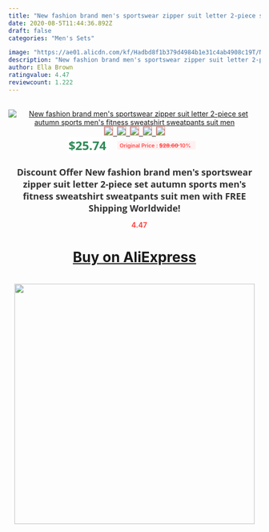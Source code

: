 ```yaml
---
title: "New fashion brand men's sportswear zipper suit letter 2-piece set autumn sports men's fitness sweatshirt sweatpants suit men"
date: 2020-08-5T11:44:36.892Z
draft: false
categories: "Men's Sets"

image: "https://ae01.alicdn.com/kf/Hadbd8f1b379d4984b1e31c4ab4908c19T/New-fashion-brand-men-s-sportswear-zipper-suit-letter-2-piece-set-autumn-sports-men-s.jpg"
description: "New fashion brand men's sportswear zipper suit letter 2-piece set autumn sports men's fitness sweatshirt sweatpants suit men"
author: Ella Brown
ratingvalue: 4.47
reviewcount: 1.222
---
```

<br>
<div style="text-align: center;">
<a href="https://s.click.aliexpress.com/e/_9fmKDR" target="_blank" rel="nofollow noopener noreferrer"><img alt="New fashion brand men's sportswear zipper suit letter 2-piece set autumn sports men's fitness sweatshirt sweatpants suit men" class="magnifier-image" src="https://ae01.alicdn.com/kf/Hadbd8f1b379d4984b1e31c4ab4908c19T/New-fashion-brand-men-s-sportswear-zipper-suit-letter-2-piece-set-autumn-sports-men-s.jpg_640x640.jpg">
<br>
<img style="border:1px solid salmon" src="https://ae01.alicdn.com/kf/Hadbd8f1b379d4984b1e31c4ab4908c19T/New-fashion-brand-men-s-sportswear-zipper-suit-letter-2-piece-set-autumn-sports-men-s.jpg_120x120.jpg">&nbsp;&nbsp;<img style="border:1px solid salmon" src="https://ae01.alicdn.com/kf/H70acf190e8564fcab5205c3e79714019q/New-fashion-brand-men-s-sportswear-zipper-suit-letter-2-piece-set-autumn-sports-men-s.jpg_120x120.jpg">&nbsp;&nbsp;<img style="border:1px solid salmon" src="https://ae01.alicdn.com/kf/Hc46d114dd42d44cd84d9e681ef812974r/New-fashion-brand-men-s-sportswear-zipper-suit-letter-2-piece-set-autumn-sports-men-s.jpg_120x120.jpg">&nbsp;&nbsp;<img style="border:1px solid salmon" src="https://ae01.alicdn.com/kf/H5d219235e59f4bd2a924b7af84f74c56r/New-fashion-brand-men-s-sportswear-zipper-suit-letter-2-piece-set-autumn-sports-men-s.jpg_120x120.jpg">&nbsp;&nbsp;<img style="border:1px solid salmon" src="https://ae01.alicdn.com/kf/H70ad3780d93e4b90aa00df50df6f79cet/New-fashion-brand-men-s-sportswear-zipper-suit-letter-2-piece-set-autumn-sports-men-s.jpg_120x120.jpg"></a></div><br0>
<div style="text-align: center;"><span style="background-color: white; border: 0px; box-sizing: border-box; color: seagreen; display: inline-block; font-family: &quot;open sans&quot; , &quot;arial&quot; , &quot;helvetica&quot; , sans-serif , &quot;heiti&quot;; font-size: 24px; font-stretch: inherit; font-weight: 700; line-height: inherit; margin: 0px 10px 0px 0px; padding: 0px; vertical-align: middle;">$25.74 </span>
<span style="background: rgb(255 , 241 , 241); border-radius: 3px; border: 0px; box-sizing: border-box; color: #ff4747; display: inline-block; font-family: inherit; font-size: 12px; font-stretch: inherit; font-style: inherit; font-variant: inherit; font-weight: 600; line-height: inherit; margin: 0px; padding: 2px 5px; transform: scale(0.9); vertical-align: middle;">Original Price : <b style="text-decoration: line-through;">$28.60 </b> 10%&nbsp;&nbsp;</span></div>
<h1 style="color: #333333; display: inline-block; font-family: &quot;open sans&quot; , &quot;arial&quot; , &quot;helvetica&quot; , sans-serif , &quot;heiti&quot;; font-size: 18px; font-stretch: inherit; font-weight: 700; text-align: center;">Discount Offer New fashion brand men's sportswear zipper suit letter 2-piece set autumn sports men's fitness sweatshirt sweatpants suit men with FREE Shipping Worldwide!</h1>
<div style="color: #ff4747; text-align: center;">
<img src="https://4.bp.blogspot.com/-M0ZcTcb-5uY/XleCXlxnR4I/AAAAAAAAAEc/OrjgMkXV1oMQFaCRZj5HQwOCBcu3w1FegCPcBGAYYCw/s1600/star.png" style="height: 15px;">&nbsp;<b>4.47</b></div>
<div class="button_cont" align="center"><a class="buynow_a" href="https://s.click.aliexpress.com/e/_9fmKDR" target="_blank" rel="nofollow noopener noreferrer"><H1>Buy on AliExpress</H1></a></div><br>
<div class="separator" style="clear: both; text-align: center;">
<img src="https://lh3.googleusercontent.com/-pTy5HemUv9M/XlePHvY0dAI/AAAAAAAAAE4/0nX5iRUoIWY8eMW9Dpxeirr157OZliDIgCLcBGAsYHQ/s1600/badge.gif" width="480">
</div>
